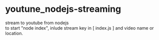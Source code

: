 # youtune_nodejs-streaming

stream to youtube from nodejs <br> to start "node index", inlude stream key in [ index.js ] and video name or location.
